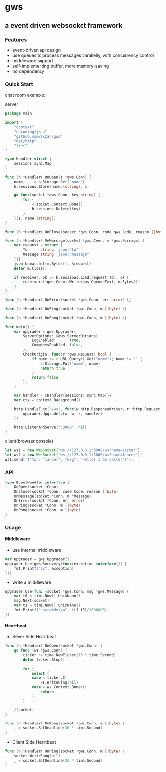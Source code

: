 # gws
## a event driven websocket framework

### Features
- event-driven api design
- use queues to process messages parallelly, with concurrency control
- middleware support
- self-implementing buffer, more memory-saving
- no dependency

### Quick Start
chat room example:

server
```go
package main

import (
	"context"
	"encoding/json"
	"github.com/lxzan/gws"
	"net/http"
	"sync"
)

type Handler struct {
	sessions sync.Map
}

func (h *Handler) OnOpen(s *gws.Conn) {
	name, _ := s.Storage.Get("name")
	h.sessions.Store(name.(string), s)

	go func(socket *gws.Conn, key string) {
		for {
			<-socket.Context.Done()
			h.sessions.Delete(key)
		}
	}(s, name.(string))
}

func (h *Handler) OnClose(socket *gws.Conn, code gws.Code, reason []byte) {}

func (h *Handler) OnMessage(socket *gws.Conn, m *gws.Message) {
	var request = struct {
		To      string `json:"to"`
		Message string `json:"message"`
	}{}
	json.Unmarshal(m.Bytes(), &request)
	defer m.Close()

	if receiver, ok := h.sessions.Load(request.To); ok {
		receiver.(*gws.Conn).Write(gws.OpcodeText, m.Bytes())
	}
}

func (h *Handler) OnError(socket *gws.Conn, err error) {}

func (h *Handler) OnPing(socket *gws.Conn, m []byte) {}

func (h *Handler) OnPong(socket *gws.Conn, m []byte) {}

func main() {
	var upgrader = gws.Upgrader{
		ServerOptions: &gws.ServerOptions{
			LogEnabled:      true,
			CompressEnabled: false,
		},
		CheckOrigin: func(r *gws.Request) bool {
			if name := r.URL.Query().Get("name"); name != "" {
				r.Storage.Put("name", name)
				return true
			}
			return false
		},
	}

	var handler = &Handler{sessions: sync.Map{}}
	var ctx = context.Background()

	http.HandleFunc("/ws", func(w http.ResponseWriter, r *http.Request) {
		upgrader.Upgrade(ctx, w, r, handler)
	})

	http.ListenAndServe(":3000", nil)
}
```

client(browser console)
```js
let ws1 = new WebSocket('ws://127.0.0.1:3000/ws?name=caster');
let ws2 = new WebSocket('ws://127.0.0.1:3000/ws?name=lancer');
ws1.send('{"to": "lancer", "msg": "Hello! I am caster"}');
```

### API

```go
type EventHandler interface {
    OnOpen(socket *Conn)
    OnClose(socket *Conn, code Code, reason []byte)
    OnMessage(socket *Conn, m *Message)
    OnError(socket *Conn, err error)
    OnPing(socket *Conn, m []byte)
    OnPong(socket *Conn, m []byte)
}
```

### Usage

#### Middleware

- use internal middleware

```go
var upgrader = gws.Upgrader{}
upgrader.Use(gws.Recovery(func(exception interface{}) {
    fmt.Printf("%v", exception)
}))
```

- write a middleware

```go
upgrader.Use(func (socket *gws.Conn, msg *gws.Message) {
    var t0 = time.Now().UnixNano()
    msg.Next(socket)
    var t1 = time.Now().UnixNano()
    fmt.Printf("cost=%dms\n", (t1-t0)/1000000)
})
```

#### Heartbeat

- Sever Side Heartbeat

```go
func (h *Handler) OnOpen(socket *gws.Conn) {
    go func (ws *gws.Conn) {
        ticker := time.NewTicker(15 * time.Second)
        defer ticker.Stop()
    
        for {
            select {
            case <-ticker.C:
            	ws.WritePing(nil)
            case <-ws.Context.Done():
            	return
            }
        }

    }(socket)
}

func (h *Handler) OnPong(socket *gws.Conn, m []byte) {
    _ = socket.SetDeadline(30 * time.Second)
}
```

- Client Side Heartbeat
```go
func (h *Handler) OnPing(socket *gws.Conn, m []byte) {
    socket.WritePong(nil)
    _ = socket.SetDeadline(30 * time.Second)
}
```
